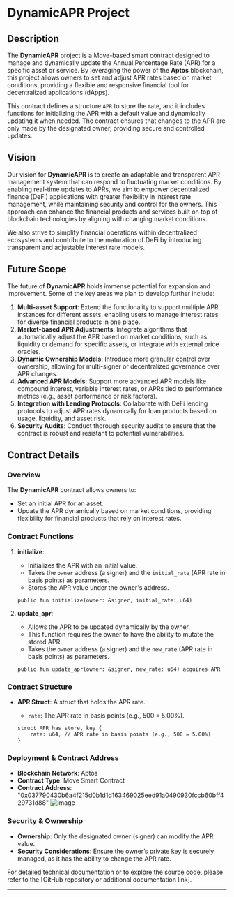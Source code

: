 

# DynamicAPR Project

## Description

The **DynamicAPR** project is a Move-based smart contract designed to manage and dynamically update the Annual Percentage Rate (APR) for a specific asset or service. By leveraging the power of the **Aptos** blockchain, this project allows owners to set and adjust APR rates based on market conditions, providing a flexible and responsive financial tool for decentralized applications (dApps).

This contract defines a structure `APR` to store the rate, and it includes functions for initializing the APR with a default value and dynamically updating it when needed. The contract ensures that changes to the APR are only made by the designated owner, providing secure and controlled updates.

## Vision

Our vision for **DynamicAPR** is to create an adaptable and transparent APR management system that can respond to fluctuating market conditions. By enabling real-time updates to APRs, we aim to empower decentralized finance (DeFi) applications with greater flexibility in interest rate management, while maintaining security and control for the owners. This approach can enhance the financial products and services built on top of blockchain technologies by aligning with changing market conditions.

We also strive to simplify financial operations within decentralized ecosystems and contribute to the maturation of DeFi by introducing transparent and adjustable interest rate models.

## Future Scope

The future of **DynamicAPR** holds immense potential for expansion and improvement. Some of the key areas we plan to develop further include:

1. **Multi-asset Support**: Extend the functionality to support multiple APR instances for different assets, enabling users to manage interest rates for diverse financial products in one place.
2. **Market-based APR Adjustments**: Integrate algorithms that automatically adjust the APR based on market conditions, such as liquidity or demand for specific assets, or integrate with external price oracles.
3. **Dynamic Ownership Models**: Introduce more granular control over ownership, allowing for multi-signer or decentralized governance over APR changes.
4. **Advanced APR Models**: Support more advanced APR models like compound interest, variable interest rates, or APRs tied to performance metrics (e.g., asset performance or risk factors).
5. **Integration with Lending Protocols**: Collaborate with DeFi lending protocols to adjust APR rates dynamically for loan products based on usage, liquidity, and asset risk.
6. **Security Audits**: Conduct thorough security audits to ensure that the contract is robust and resistant to potential vulnerabilities.

## Contract Details

### Overview

The **DynamicAPR** contract allows owners to:

- Set an initial APR for an asset.
- Update the APR dynamically based on market conditions, providing flexibility for financial products that rely on interest rates.

### Contract Functions

1. **initialize**:
   - Initializes the APR with an initial value.
   - Takes the `owner` address (a signer) and the `initial_rate` (APR rate in basis points) as parameters.
   - Stores the APR value under the owner's address.
   
   ```move
   public fun initialize(owner: &signer, initial_rate: u64)
   ```

2. **update_apr**:
   - Allows the APR to be updated dynamically by the owner.
   - This function requires the owner to have the ability to mutate the stored APR.
   - Takes the `owner` address (a signer) and the `new_rate` (APR rate in basis points) as parameters.
   
   ```move
   public fun update_apr(owner: &signer, new_rate: u64) acquires APR
   ```

### Contract Structure

- **APR Struct**: A struct that holds the APR rate.
  - `rate`: The APR rate in basis points (e.g., 500 = 5.00%).

  ```move
  struct APR has store, key {
      rate: u64, // APR rate in basis points (e.g., 500 = 5.00%)
  }
  ```

### Deployment & Contract Address

- **Blockchain Network**: Aptos
- **Contract Type**: Move Smart Contract
- **Contract Address**: "0x037790430b6a4f215d0b1d1d163469025eed91a0490930fccb60bff429731d88"
![image](https://github.com/user-attachments/assets/defc3d92-496c-4b15-a182-8b25405d4c55)

### Security & Ownership

- **Ownership**: Only the designated owner (signer) can modify the APR value.
- **Security Considerations**: Ensure the owner’s private key is securely managed, as it has the ability to change the APR rate.

For detailed technical documentation or to explore the source code, please refer to the [GitHub repository or additional documentation link].

---


